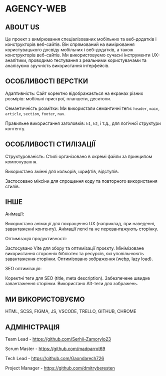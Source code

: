 # AGENCY-WEB

## ABOUT US
 Це проект з вимірювання спеціалізованих мобільних та веб-додатків і конструкторів веб-сайтів. 
 Він спрямований на вимірювання користувацького досвіду мобільних і веб-додатків, а також конструкторів веб-сайтів. Ми використовуємо сучасні інструменти UX-аналітики, проводимо тестування з реальними користувачами та аналізуємо зручність використання інтерфейсів.
## ОСОБЛИВОСТІ ВЕРСТКИ

Адаптивність: Сайт коректно відображається на екранах різних розмірів: мобільні пристрої, планшети, десктопи.

Семантичність розмітки: Ми використали семантичні теги: `header`, `main`, `article`, `section`, `footer`, `nav`.

Правильне використання заголовків: `h1`, `h2`, і т.д., для логічної структури контенту.

## ОСОБЛИВОСТІ СТИЛІЗАЦІЇ
Структурованість: Стилі організовано в окремі файли за принципом компонування.

Використано змінні для кольорів, шрифтів, відступів.

Застосовано міксіни для спрощення коду та повторного використання стилів.

## ІНШЕ

Анімації:

Використано анімації для покращення UX (наприклад, при наведенні, завантаженні контенту).
Анімації легкі та не перевантажують сторінку.

Оптимізація продуктивності:

Застосувано Vite для збору та оптимізації проєкту.
Мінімізоване використання сторонніх бібліотек та ресурсів, які уповільнюють завантаження сторінки.
Оптимізовано зображення (webp, lazy load).

SEO оптимізація:

Коректні теги для SEO (title, meta description).
Забезпечене швидке завантаження сторінки.
Використано Alt-теги для зображень.

## МИ ВИКОРИСТОВУЄМО

HTML, SCSS, FIGMA, JS, VSCODE, TRELLO, GITHUB, CHROME

## АДМІНІСТРАЦІЯ

Team Lead - https://github.com/Serhii-Zamorylo23

Scrum Master - https://github.com/madparrot69

Tech Lead - https://github.com/Gaondarech726

Project Manager - https://github.com/dmitryberesten
